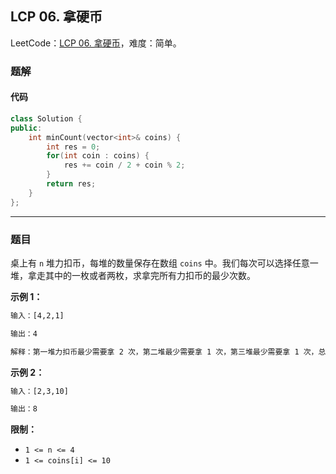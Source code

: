 ## LCP 06. 拿硬币

LeetCode：[LCP 06. 拿硬币](https://leetcode.cn/problems/na-ying-bi/)，难度：简单。

### 题解

#### 代码

```c++
class Solution {
public:
    int minCount(vector<int>& coins) {
        int res = 0;
        for(int coin : coins) {
            res += coin / 2 + coin % 2;
        }
        return res;
    }
};
```



---



### 题目

桌上有 `n` 堆力扣币，每堆的数量保存在数组 `coins` 中。我们每次可以选择任意一堆，拿走其中的一枚或者两枚，求拿完所有力扣币的最少次数。

**示例 1：**

```bash
输入：[4,2,1]

输出：4

解释：第一堆力扣币最少需要拿 2 次，第二堆最少需要拿 1 次，第三堆最少需要拿 1 次，总共 4 次即可拿完。
```

**示例 2：**

```bash
输入：[2,3,10]

输出：8
```



**限制：**

- `1 <= n <= 4`
- `1 <= coins[i] <= 10`


